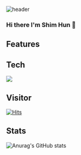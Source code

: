 ![header](https://capsule-render.vercel.app/api?type=Rounded&text=WelcomeToMyHome&color=random)
### Hi there I'm Shim Hun 👋

<!--
**SHIMHUN/SHIMHUN** is a ✨ _special_ ✨ repository because its `README.md` (this file) appears on your GitHub profile.

Here are some ideas to get you started:

- 🔭 I’m currently working on ...
- 🌱 I’m currently learning ...
- 👯 I’m looking to collaborate on ...
- 🤔 I’m looking for help with ...
- 💬 Ask me about ...
- 📫 How to reach me: ...
- 😄 Pronouns: ...
- ⚡ Fun fact: ...
-->

## Features

## Tech
![](https://img.shields.io/badge/Java-007396?style=flat&logo=OpenJDK&logoColor=white")
## Visitor
[![Hits](https://hits.seeyoufarm.com/api/count/incr/badge.svg?url=https%3A%2F%2Fgithub.com%2FShimhun&count_bg=%2376DB2A&title_bg=%23433434&icon=&icon_color=%23E7E7E7&title=ClickMe&edge_flat=false)](https:/github.com/SHIMHUN)        

## Stats
![Anurag's GitHub stats](https://github-readme-stats.vercel.app/api?username=SHIMHUN&count_private=true&theme=algolia&show_icons=true)

